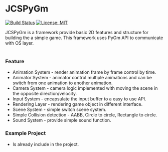 # JCSPyGm #

[![Build Status](https://travis-ci.com/jcs090218/JCSPyGm_Lib.svg?branch=master)](https://travis-ci.com/jcs090218/JCSPyGm_Lib)
[![License: MIT](https://img.shields.io/badge/License-MIT-yellow.svg)](https://opensource.org/licenses/MIT)

JCSPyGm is a framework provide basic 2D features and structure for
building the a simple game. This framework uses PyGm API to communicate
with OS layer. <br/><br/>

### Feature ###
* Animation System - render animation frame by frame control by time. <br/>
* Animator System - animator control multiple animations and can be 
switch from one animation to another animation. <br/>
* Camera System - camera logic implemented with moving the scene in 
the opposite direction/velocity. <br/>
* Input System - encapsulate the input buffer to a easy to use API.
* Rendering Layer - rendering game object in different interface. <br/>
* Scene System - simple switch scene system. <br/>
* Simple Collision detection - AABB, Circle to circle, Rectangle to circle.
* Sound System - provide simple sound function. <br/>
 
### Example Project ###
* Is already include in the project.
